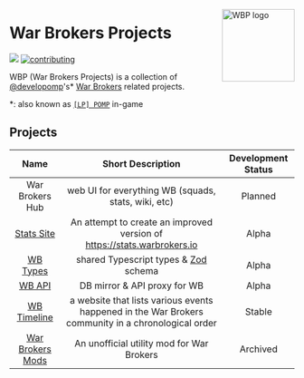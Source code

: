 <img
  align="right"
  width="128"
  height="128"
  alt="WBP logo"
  src="https://raw.githubusercontent.com/War-Brokers/War-Brokers/master/imgs/WBP.avif"
/>

# War Brokers Projects

[![](https://shields.io/badge/discord-chat-5865F2?logo=discord&logoColor=FFFFFF&style=for-the-badge)](https://discord.gg/synPSeuNFK)
[![contributing](https://img.shields.io/badge/contributing-yellow?style=for-the-badge)](https://github.com/War-Brokers/War-Brokers/blob/master/CONTRIBUTING.md)

WBP (War Brokers Projects) is a collection of [@developomp][developomp]'s\*
[War Brokers](https://warbrokers.io) related projects.

\*: also known as [`[LP] POMP`][lp-pomp] in-game

## Projects

|           Name            |                                         Short Description                                          | Development Status |
| :-----------------------: | :------------------------------------------------------------------------------------------------: | :----------------: |
|      War Brokers Hub      |                        web UI for everything WB (squads, stats, wiki, etc)                         |      Planned       |
| [Stats Site][stats-site]  |              An attempt to create an improved version of https://stats.warbrokers.io               |       Alpha        |
|   [WB Types][wb-types]    |                            shared Typescript types & [Zod][zod] schema                             |       Alpha        |
|      [WB API][wbapi]      |                                    DB mirror & API proxy for WB                                    |       Alpha        |
| [WB Timeline][wbtimeline] | a website that lists various events happened in the War Brokers community in a chronological order |       Stable       |
|  [War Brokers Mods][wbm]  |                             An unofficial utility mod for War Brokers                              |      Archived      |

[developomp]: https://github.com/developomp
[lp-pomp]: https://stats.wbpjs.com/players/5d2ead35d142affb05757778
[wbm]: https://github.com/War-Brokers-Mods
[wbtimeline]: https://github.com/War-Brokers/War-Brokers/tree/master/apps/wbtimeline
[stats-site]: https://github.com/War-Brokers/War-Brokers/tree/master/apps/stats-site
[wb-types]: https://github.com/War-Brokers/War-Brokers/tree/master/libs/wb-types
[wbapi]: https://github.com/War-Brokers/War-Brokers/tree/master/apps/wbapi
[zod]: https://github.com/colinhacks/zod
